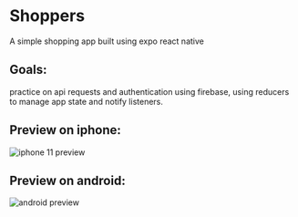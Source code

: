 # Shoppers
A simple shopping app built using expo react native
## Goals:
practice on api requests and authentication using firebase, using reducers to manage app state and notify listeners.
## Preview on iphone:
![iphone 11 preview](https://user-images.githubusercontent.com/22710660/131256855-dba7e9ce-3da1-48c8-af72-769466099c19.gif)
## Preview on android:
![android preview](https://user-images.githubusercontent.com/22710660/131256975-46af7669-9977-4965-851f-9a5c1c7bfbdf.gif)


